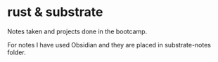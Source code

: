 # rust & substrate

Notes taken and projects done in the bootcamp. 

For notes I have used Obsidian and they are placed in substrate-notes folder.